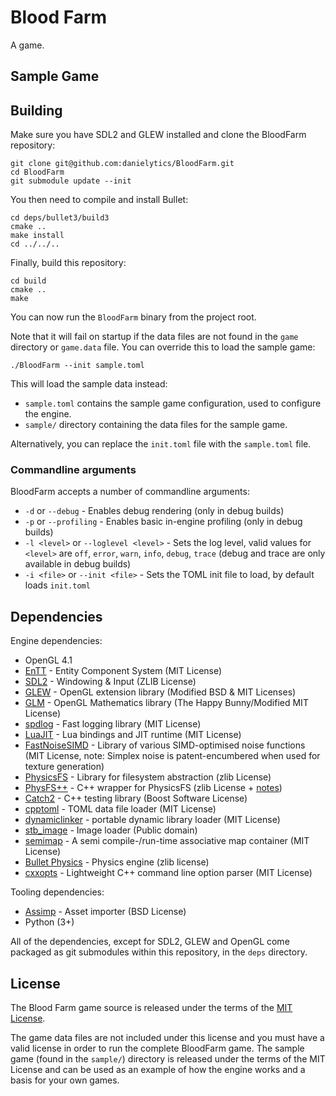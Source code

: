 # Blood Farm

A game. <add descriptoin of game>

<add screenshot of game>

<add description of engine>

## Sample Game

<add screenshot of sample game>

<add description of basic components of sample game>

## Building

Make sure you have SDL2 and GLEW installed and clone the BloodFarm repository:

```
git clone git@github.com:danielytics/BloodFarm.git
cd BloodFarm
git submodule update --init
``` 

You then need to compile and install Bullet:

```
cd deps/bullet3/build3
cmake ..
make install
cd ../../..
```

Finally, build this repository:

```
cd build
cmake ..
make
```

You can now run the `BloodFarm` binary from the project root.

Note that it will fail on startup if the data files are not found in the `game` directory or `game.data` file. You can override this to load the sample game:

```
./BloodFarm --init sample.toml
```

This will load the sample data instead:
* `sample.toml` contains the sample game configuration, used to configure the engine.
* `sample/` directory containing the data files for the sample game.

Alternatively, you can replace the `init.toml` file with the `sample.toml` file.

### Commandline arguments

BloodFarm accepts a number of commandline arguments:

* `-d` or `--debug` - Enables debug rendering (only in debug builds)
* `-p` or `--profiling` - Enables basic in-engine profiling (only in debug builds)
* `-l <level>` or `--loglevel <level>` - Sets the log level, valid values for `<level>` are `off`, `error`, `warn`, `info`, `debug`, `trace` (debug and trace are only available in debug builds)
* `-i <file>` or `--init <file>` - Sets the TOML init file to load, by default loads `init.toml`

## Dependencies

Engine dependencies:

* OpenGL 4.1
* [EnTT](https://github.com/skypjack/entt) - Entity Component System (MIT License)
* [SDL2](http://libsdl.org/) - Windowing & Input (ZLIB License)
* [GLEW](http://glew.sourceforge.net/) - OpenGL extension library (Modified BSD & MIT Licenses)
* [GLM](https://glm.g-truc.net/0.9.8/index.html) - OpenGL Mathematics library (The Happy Bunny/Modified MIT License)
* [spdlog](https://github.com/gabime/spdlog) - Fast logging library (MIT License)
* [LuaJIT](http://luajit.org/luajit.html) - Lua bindings and JIT runtime (MIT License)
* [FastNoiseSIMD](https://github.com/Auburns/FastNoiseSIMD) - Library of various SIMD-optimised noise functions (MIT License, note: Simplex noise is patent-encumbered when used for texture generation)
* [PhysicsFS](http://icculus.org/physfs/) - Library for filesystem abstraction (zlib License)
* [PhysFS++](https://github.com/Ybalrid/physfs-hpp) - C++ wrapper for PhysicsFS (zlib License + [notes](https://github.com/Ybalrid/physfs-hpp/blob/master/LICENSE.txt))
* [Catch2](https://github.com/catchorg/Catch2) - C++ testing library (Boost Software License)
* [cpptoml](https://github.com/skystrife/cpptoml) - TOML data file loader (MIT License)
* [dynamiclinker](https://github.com/Marqin/dynamicLinker) - portable dynamic library loader (MIT License)
* [stb_image](https://github.com/nothings/stb) - Image loader (Public domain)
* [semimap](https://github.com/hogliux/semimap) - A semi compile-/run-time associative map container (MIT License)
* [Bullet Physics](https://github.com/bulletphysics/bullet3) - Physics engine (zlib license)
* [cxxopts](https://github.com/jarro2783/cxxopts) - Lightweight C++ command line option parser (MIT License)

Tooling dependencies:

* [Assimp](http://assimp.org/) - Asset importer (BSD License)
* Python (3+)

All of the dependencies, except for SDL2, GLEW and OpenGL come packaged as git submodules within this repository, in the `deps` directory.

## License

The Blood Farm game source is released under the terms of the [MIT License](https://github.com/danielytics/BloodFarm/blob/master/LICENSE).

The game data files are not included under this license and you must have a valid license in order to run the complete BloodFarm game. The sample game (found in the `sample/`) directory is released under the terms of the MIT License and can be used as an example of how the engine works and a basis for your own games.